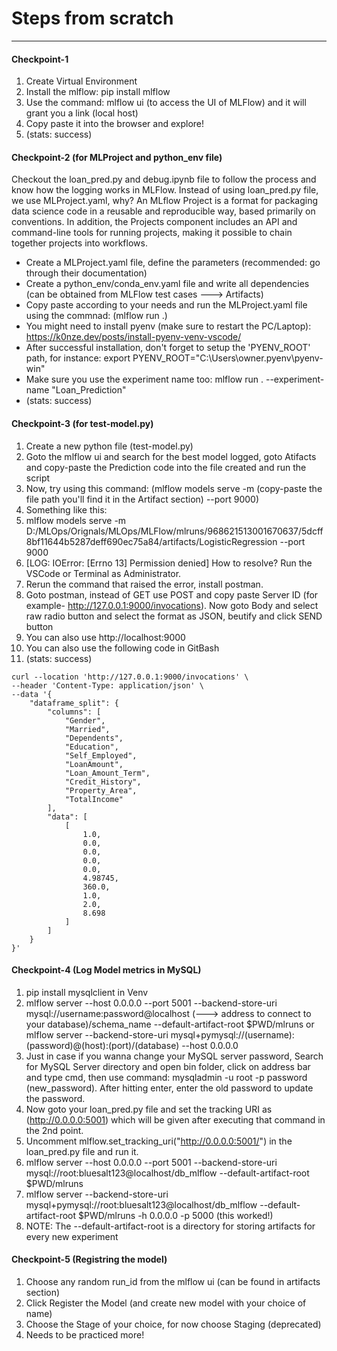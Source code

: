 # Steps from scratch

---

#### Checkpoint-1 
1. Create Virtual Environment
2. Install the mlflow: pip install mlflow
3. Use the command: mlflow ui (to access the UI of MLFlow) and it will grant you a link (local host)
4. Copy paste it into the browser and explore!
5. (stats: success)

#### Checkpoint-2 (for MLProject and python_env file)
Checkout the loan_pred.py and debug.ipynb file to follow the process and know how the logging works in MLFlow. Instead of using loan_pred.py file, we use MLProject.yaml, why? An MLflow Project is a format for packaging data science code in a reusable and reproducible way, based primarily on conventions. In addition, the Projects component includes an API and command-line tools for running projects, making it possible to chain together projects into workflows. 
- Create a MLProject.yaml file, define the parameters (recommended: go through their documentation)
- Create a python_env/conda_env.yaml file and write all dependencies (can be obtained from MLFlow test cases ---> Artifacts)
- Copy paste according to your needs and run the MLProject.yaml file using the commnad: (mlflow run .)
- You might need to install pyenv (make sure to restart the PC/Laptop): https://k0nze.dev/posts/install-pyenv-venv-vscode/
- After successful installation, don't forget to setup the 'PYENV_ROOT' path, for instance: export PYENV_ROOT="C:\Users\owner\.pyenv\pyenv-win"
- Make sure you use the experiment name too: mlflow run . --experiment-name "Loan_Prediction"
- (stats: success)


#### Checkpoint-3 (for test-model.py)
1. Create a new python file (test-model.py)
2. Goto the mlflow ui and search for the best model logged, goto Atifacts and copy-paste the Prediction code into the file created and run the script
3. Now, try using this command: (mlflow models serve -m (copy-paste the file path you'll find it in the Artifact section) --port 9000)
4. Something like this:
5. mlflow models serve -m D:/MLOps/Orignals/MLOps/MLFlow/mlruns/968621513001670637/5dcff8bf11644b5287deff690ec75a84/artifacts/LogisticRegression --port 9000
6. [LOG: IOError: [Errno 13] Permission denied] How to resolve? Run the VSCode or Terminal as Administrator.
7. Rerun the command that raised the error, install postman.
8. Goto postman, instead of GET use POST and copy paste Server ID (for example-  http://127.0.0.1:9000/invocations). Now goto Body and select raw radio button and select the format as JSON, beutify and click SEND button
9. You can also use http://localhost:9000
10. You can also use the following code in GitBash 
11. (stats: success)

``` 
curl --location 'http://127.0.0.1:9000/invocations' \
--header 'Content-Type: application/json' \
--data '{
    "dataframe_split": {
        "columns": [
            "Gender",
            "Married",
            "Dependents",
            "Education",
            "Self_Employed",
            "LoanAmount",
            "Loan_Amount_Term",
            "Credit_History",
            "Property_Area",
            "TotalIncome"
        ],
        "data": [
            [
                1.0,
                0.0,
                0.0,
                0.0,
                0.0,
                4.98745,
                360.0,
                1.0,
                2.0,
                8.698
            ]
        ]
    }
}' 
```
#### Checkpoint-4 (Log Model metrics in MySQL)
1. pip install mysqlclient in Venv
2. mlflow server --host 0.0.0.0 --port 5001 --backend-store-uri mysql://username:password@localhost (---> address to connect to your database)/schema_name --default-artifact-root $PWD/mlruns or mlflow server --backend-store-uri mysql+pymysql://(username):(password)@(host):(port)/(database) --host 0.0.0.0
3. Just in case if you wanna change your MySQL server password, Search for MySQL Server directory and open bin folder, click on address bar and type cmd, then use command: mysqladmin -u root -p password (new_password). After hitting enter, enter the old password to update the password.
4. Now goto your loan_pred.py file and set the tracking URI as (http://0.0.0.0:5001) which will be given after executing that command in the 2nd point.
5. Uncomment mlflow.set_tracking_uri("http://0.0.0.0:5001/") in the loan_pred.py file and run it.
6. mlflow server --host 0.0.0.0 --port 5001 --backend-store-uri mysql://root:bluesalt123@localhost/db_mlflow --default-artifact-root $PWD/mlruns
7. mlflow server --backend-store-uri mysql+pymysql://root:bluesalt123@localhost/db_mlflow --default-artifact-root $PWD/mlruns -h 0.0.0.0 -p 5000 (this worked!)
8. NOTE: The --default-artifact-root is a directory for storing artifacts for every new experiment

#### Checkpoint-5 (Registring the model)
1. Choose any random run_id from the mlflow ui (can be found in artifacts section)
2. Click Register the Model (and create new model with your choice of name)
3. Choose the Stage of your choice, for now choose Staging (deprecated)
4. Needs to be practiced more!
